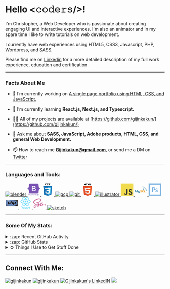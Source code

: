 # Hello <𝚌𝚘𝚍𝚎𝚛𝚜/>!

I'm Christopher, a Web Developer who is passionate about creating engaging UI and interactive experiences. I'm also an animator and in my spare time I like to write tutorials on web development.

I currently have web experiences using HTML5, CSS3, Javascript, PHP, Wordpress, and SASS.

Please find me on [Linkedin](https://www.linkedin.com/in/gijinkakun) for a more detailed description of my full work experience, education and certification.

---

### Facts About Me

- 🔭 I’m currently working on [A single page portfolio using HTML, CSS, and JavaScript.](https://github.com/gijinkakun/single-page-site)

- 🌱 I’m currently learning **React.js, Next.js, and Typescript.**

- 👨‍💻 All of my projects are available at 
[https://github.com/gijinkakun/](https://github.com/gijinkakun/)

- 💬 Ask me about **SASS, JavaScript, Adobe products, HTML, CSS, and general Web Development.**

- 📫 How to reach me **Gijinkakun@gmail.com**, or send me a DM on [Twitter](https://twitter.com/gijinkakun)

---

### Languages and Tools:

<a href="https://www.blender.org/" target="_blank" rel="noreferrer"> <img src="https://download.blender.org/branding/community/blender_community_badge_white.svg" alt="blender" width="40" height="40"/> </a> 
<a href="https://getbootstrap.com" target="_blank" rel="noreferrer"> <img src="https://raw.githubusercontent.com/devicons/devicon/master/icons/bootstrap/bootstrap-plain-wordmark.svg" alt="bootstrap" width="40" height="40"/> </a>
<a href="https://www.w3schools.com/css/" target="_blank" rel="noreferrer"> <img src="https://raw.githubusercontent.com/devicons/devicon/master/icons/css3/css3-original-wordmark.svg" alt="css3" width="40" height="40"/> </a> 
<a href="https://cloud.google.com" target="_blank" rel="noreferrer"> <img src="https://www.vectorlogo.zone/logos/google_cloud/google_cloud-icon.svg" alt="gcp" width="40" height="40"/> </a>
<a href="https://git-scm.com/" target="_blank" rel="noreferrer"> <img src="https://www.vectorlogo.zone/logos/git-scm/git-scm-icon.svg" alt="git" width="40" height="40"/> </a>
<a href="https://www.w3.org/html/" target="_blank" rel="noreferrer"> <img src="https://raw.githubusercontent.com/devicons/devicon/master/icons/html5/html5-original-wordmark.svg" alt="html5" width="40" height="40"/> </a> 
<a href="https://www.adobe.com/in/products/illustrator.html" target="_blank" rel="noreferrer"> <img src="https://www.vectorlogo.zone/logos/adobe_illustrator/adobe_illustrator-icon.svg" alt="illustrator" width="40" height="40"/> </a> 
<a href="https://developer.mozilla.org/en-US/docs/Web/JavaScript" target="_blank" rel="noreferrer"> <img src="https://raw.githubusercontent.com/devicons/devicon/master/icons/javascript/javascript-original.svg" alt="javascript" width="40" height="40"/> </a> 
<a href="https://www.mysql.com/" target="_blank" rel="noreferrer"> <img src="https://raw.githubusercontent.com/devicons/devicon/master/icons/mysql/mysql-original-wordmark.svg" alt="mysql" width="40" height="40"/> </a> 
<a href="https://www.photoshop.com/en" target="_blank" rel="noreferrer"> <img src="https://raw.githubusercontent.com/devicons/devicon/master/icons/photoshop/photoshop-line.svg" alt="photoshop" width="40" height="40"/> </a> 
<a href="https://www.php.net" target="_blank" rel="noreferrer"> <img src="https://raw.githubusercontent.com/devicons/devicon/master/icons/php/php-original.svg" alt="php" width="40" height="40"/> </a> 
<a href="https://reactjs.org/" target="_blank" rel="noreferrer"> <img src="https://raw.githubusercontent.com/devicons/devicon/master/icons/react/react-original-wordmark.svg" alt="react" width="40" height="40"/> </a> 
<a href="https://sass-lang.com" target="_blank" rel="noreferrer"> <img src="https://raw.githubusercontent.com/devicons/devicon/master/icons/sass/sass-original.svg" alt="sass" width="40" height="40"/> </a> 
<a href="https://www.sketch.com/" target="_blank" rel="noreferrer"> <img src="https://www.vectorlogo.zone/logos/sketchapp/sketchapp-icon.svg" alt="sketch" width="40" height="40"/> </a>

---

### Some Of My Stats:
<details>
<summary>:zap: Recent GitHub Activity</summary>
  
<!--START_SECTION:activity-->
<!--END_SECTION:activity-->
  
</details>

<details>
<summary>:zap: GitHub Stats</summary>

<br>

![Gijinkakun's Stats](https://github-readme-stats.vercel.app/api?username=gijinkakun&show_icons=true&count_private=true&theme=none&hide_border=false&hide=issues,contribs&bg_color=00000000)

![Gijinkakkuns's Top Languages](https://github-readme-stats.vercel.app/api/top-langs/?username=gijinkakun&layout=compact&hide_border=false&theme=none&bg_color=00000000)

![Gijinkakuns's Streaks](https://github-readme-streak-stats.herokuapp.com?user=gijinkakun&theme=none&hide_border=false&background=FFFFFF00)

<!--START_SECTION:waka-->
<!--END_SECTION:waka-->

**Note:** Top languages is only a metric of the languages my public code consists of and doesn't reflect experience or skill level.

</details>

<details>	
<summary>⚙️ Things I Use to Get Stuff Done</summary>

<br>
  
- **OS:** MAC OS
- **Laptop:** 2019 Mac Book Pro.
- **Browser:** Chrome Web Browser.
- **Code Editor:** VSCode - The best editor out there.
- **To Stay Updated:** [Twitter](https://twitter.com/gijinkakun) or on [Linkedin](https://www.linkedin.com/in/gijinkakun).
- ⚛️ Checkout My VSCode Configrations [here](https://twitter.com/gijinkakun)
  
</details>

---

## Connect With Me:
<a href="https://codepen.io/gijinkakun" target="_blank"><img src="https://raw.githubusercontent.com/rahuldkjain/github-profile-readme-generator/master/src/images/icons/Social/codepen.svg" alt="gijinkakun" width="22px"></a>
<a href="https://twitter.com/gijinkakun" target="_blank"><img src="https://raw.githubusercontent.com/rahuldkjain/github-profile-readme-generator/master/src/images/icons/Social/twitter.svg" alt="gijinkakun" width="22px"></a>
<a href="https://www.linkedin.com/in/gijinkakun"><img src="https://raw.githubusercontent.com/peterthehan/peterthehan/master/assets/linkedin.svg" alt="Gijinkakun's LinkedIN" width="22px"></a>
![](https://visitor-badge.glitch.me/badge?page_id=gijinkakun.gijinkakun)
